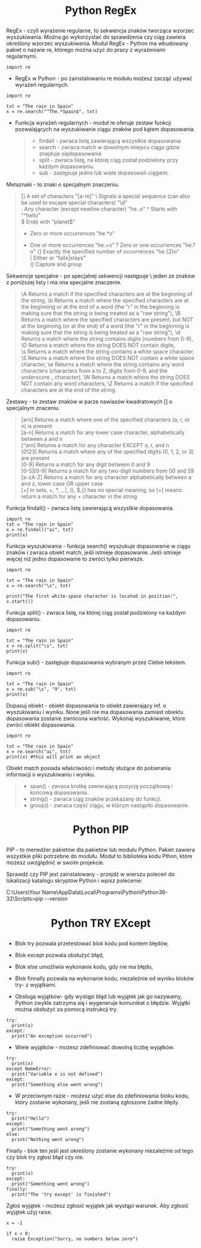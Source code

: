 # <p style="text-align: center;">Python RegEx </p>
RegEx - czyli wyrażenie regularne, to sekwencja znaków tworząca wzorzec wyszukiwania. Można go wykorzystać do sprawdzenia czy ciąg zawiera określony wzorzec wyszukiwania.
Moduł RegEx - Python ma wbudowany pakiet o nazwie re, którego można użyć do pracy z wyrażeniami regularnymi.
```
import re
```
- RegEx w Python - po zainstalowaniu re modułu możesz zacząć używać wyrażeń regularnych.
```
import re

txt = "The rain in Spain"
x = re.search("^The.*Spain$", txt)
```
- Funkcja wyrażeń regularnych - moduł re oferuje zestaw funkcji pozwalających na wyszukiwanie ciągu znaków pod kątem dopasowania.
  > - findall - zwraca listę zawierającą wszystkie dopasowania
  > - search - zwraca match w dowolnym miejscu ciągu gdzie znajduje siędopasowanie
  > - split - zwraca listę, na której ciąg został podzielony przy każdym dopasowaniu.
  > - sub - zastępuje jedno lub wiele dopasowań ciągiem.

Metaznaki - to znaki o specjalnym znaczeniu.
> []	A set of characters	"[a-m]"	
> \	Signals a special sequence (can also be used to escape special characters)	"\d"	
> .	Any character (except newline character)	"he..o"	
> ^	Starts with	"^hello"	
> $	Ends with	"planet$"	
> *	Zero or more occurrences	"he.*o"	
> +	One or more occurrences	"he.+o"	
> ?	Zero or one occurrences	"he.?o"	
> {}	Exactly the specified number of occurrences	"he.{2}o"	
> |	Either or	"falls|stays"	
> ()	Capture and group

Sekwencje specjalne - po specjalnej sekwencji następuje \ jeden ze znaków z poniższej listy i ma ona specjalne znaczenie.
> \A	Returns a match if the specified characters are at the beginning of the string,	
> \b	Returns a match where the specified characters are at the beginning or at the end of a word (the "r" in the beginning is making sure that the string is being treated as a "raw string"),
> \B	Returns a match where the specified characters are present, but NOT at the beginning (or at the end) of a word (the "r" in the beginning is making sure that the string is being treated as a "raw string"),
> \d	Returns a match where the string contains digits (numbers from 0-9),
> \D	Returns a match where the string DOES NOT contain digits,	
> \s	Returns a match where the string contains a white space character,
> \S	Returns a match where the string DOES NOT contain a white space character,
> \w	Returns a match where the string contains any word characters (characters from a to Z, digits from 0-9, and the underscore _ character),
> \W	Returns a match where the string DOES NOT contain any word characters,
> \Z	Returns a match if the specified characters are at the end of the string.

Zestawy - to zestaw znaków w parze nawiasów kwadratowych [] o specjalnym znaceniu.
> [arn]	Returns a match where one of the specified characters (a, r, or n) is present	
> [a-n]	Returns a match for any lower case character, alphabetically between a and n	
> [^arn]	Returns a match for any character EXCEPT a, r, and n	
> [0123]	Returns a match where any of the specified digits (0, 1, 2, or 3) are present	
> [0-9]	Returns a match for any digit between 0 and 9	
> [0-5][0-9]	Returns a match for any two-digit numbers from 00 and 59	
> [a-zA-Z]	Returns a match for any character alphabetically between a and z, lower case OR upper case	
> [+]	In sets, +, *, ., |, (), $,{} has no special meaning, so [+] means: return a match for any + character in the string

Funkcja findall() - zwraca listę zawierającą wszystkie dopasowania.
```
import re
txt = "The rain in Spain"
x = re.findall("ai", txt)
print(x)
```

Funkcja wyszukiwania - funkcja search() wyszukuje dopasowanie w ciągu znaków i zwraca obiekt match, jeśli istnieje dopasowanie. Jeśli istnieje więcej niż jedno dopasowanie to zwróci tylko pierwsze.
```
import re

txt = "The rain in Spain"
x = re.search("\s", txt)

print("The first white-space character is located in position:", x.start())
```

Funkcja split() - zwraca listę, na której ciąg został podzielony na każdym dopasowaniu.
```
import re

txt = "The rain in Spain"
x = re.split("\s", txt)
print(x)
```

Funkcja sub() - zastępuje dopasowania wybranym przez Ciebie tekstem.
```
import re

txt = "The rain in Spain"
x = re.sub("\s", "9", txt)
print(x)
```

Dopasuj obiekt - obiekt dopasowania to obiekt zawierający inf. o wyszukiwaniu i wyniku. None jeśli nie ma dopasowania zamiast obiektu dopasowania zostanie zwrócona wartość. Wykonaj wyszukiwanie, które zwróci obiekt dopasowania.
```
import re

txt = "The rain in Spain"
x = re.search("ai", txt)
print(x) #this will print an object
```

Obiekt match posiada właściwości i metody służące do pobierania informacji o wyszukiwaniu i wyniku.
> - span() - zwraca krotkę zawierającą pozycję początkową i końcową dopasowania.
> - string() - zwraca ciąg znaków przekazany do funkcji.
> - group() - zwraca część ciągu, w którym nastąpiło dopasowanie.


# <p style="text-align: center;">Python PIP </p>

PIP - to menedźer pakietów dla pakietów lub modułu Python. Pakiet zawiera wszystkie pliki potrzebne do modułu. Moduł to biblioteka kodu Pthon, które możesz uwzględnić w swoim projekcie.

Sprawdź czy PIP jest zainstalowany - przejdź w wierszu poleceń do lokalizacji katalogu skryptów Python i wpisz polecenie:

C:\Users\Your Name\AppData\Local\Programs\Python\Python36-32\Scripts>pip --version


# <p style="text-align: center;">Python TRY EXcept </p>

- Blok try pozwala przetestować blok kodu pod kontem błędów,
- Blok except pozwala obsłużyć błąd,
- Blok else umożliwia wykonanie kodu, gdy nie ma błędu,
- Blok finnally pozwala na wykonanie kodu, niezależnie od wyniku bloków try- z wyjątkami.

- Obsługa wyjątków- gdy wystąpi błąd lub wyjątek jak go nazywamy, Python zwykle zatrzyma się i wygeneruje komunikat o błędzie. Wyjątki można obsłużyć za pomocą instrukcji try.
```
try:
  print(x)
except:
  print("An exception occurred")
```

- Wiele wyjątków - możesz zdefiniować dowolną liczbę wyjątków.
```
try:
  print(x)
except NameError:
  print("Variable x is not defined")
except:
  print("Something else went wrong")
```

- W przeciwnym razie - możesz użyć else do zdefiniowania bloku kodu, który zostanie wykonany, jeśli nie zostaną zgłoszone żadne błędy.
```
try:
  print("Hello")
except:
  print("Something went wrong")
else:
  print("Nothing went wrong")
```

Finally - blok ten jeśli jest określony zostanie wykonany niezależnie od tego czy blok try zgłosi błąd czy nie.
```
try:
  print(x)
except:
  print("Something went wrong")
finally:
  print("The 'try except' is finished")
```

Zgłoś wyjątek - możesz zgłosić wyjątek jak wystąpi warunek. Aby zgłosić wyjątek użyj raise.
```
x = -1

if x < 0:
  raise Exception("Sorry, no numbers below zero")
```

